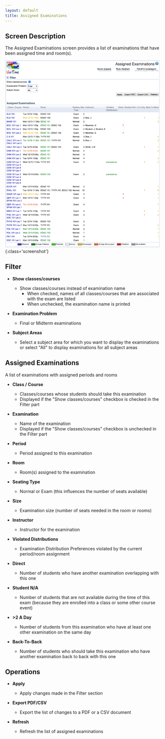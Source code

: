 ```yaml
---
layout: default
title: Assigned Examinations
---
```



## Screen Description

The Assigned Examinations screen provides a list of examinations that have been assigned time and room(s).

![Assigned Examinations](images/assigned-examinations-1.png){:class='screenshot'}

## Filter

* **Show classes/courses**
	* Show classes/courses instead of examination name
		* When checked, names of all classes/courses that are associated with the exam are listed
		* When unchecked, the examination name is printed

* **Examination Problem**
	* Final or Midterm examinations

* **Subject Areas**
	* Select a subject area for which you want to display the examinations or select "All" to display examinations for all subject areas

## Assigned Examinations

A list of examinations with assigned periods and rooms

* **Class / Course**
	* Classes/courses whose students should take this examination
	* Displayed if the "Show classes/courses" checkbox is checked in the Filter part

* **Examination**
	* Name of the examination
	* Displayed if the "Show classes/courses" checkbox is unchecked in the Filter part

* **Period**
	* Period assigned to this examination

* **Room**
	* Room(s) assigned to the examination

* **Seating Type**
	* Normal or Exam (this influences the number of seats available)

* **Size**
	* Examination size (number of seats needed in the room or rooms)

* **Instructor**
	* Instructor for the examination

* **Violated Distributions**
	* Examination Distribution Preferences violated by the current period/room assignment

* **Direct**
	* Number of students who have another examination overlapping with this one

* **Student N/A**
	* Number of students that are not available during the time of this exam (because they are enrolled into a class or some other course event)

* **>2 A Day**
	* Number of students from this examination who have at least one other examination on the same day

* **Back-To-Back**
	* Number of students who should take this examination who have another examination back to back with this one

## Operations

* **Apply**
	* Apply changes made in the Filter section

* **Export PDF/CSV**
	* Export the list of changes to a PDF or a CSV document

* **Refresh**
	* Refresh the list of assigned examinations

